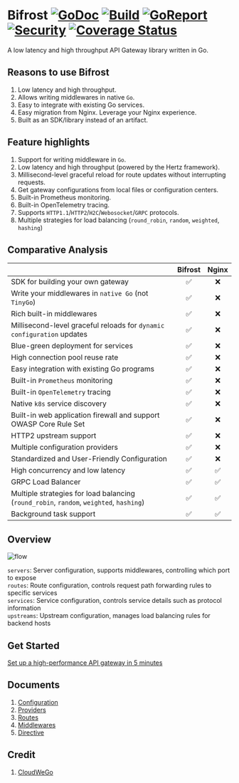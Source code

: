 # Bifrost [![GoDoc][doc-img]][doc] [![Build][ci-img]][ci] [![GoReport][report-img]][report] [![Security][security-img]][security] [![Coverage Status][cov-img]][cov]

A low latency and high throughput API Gateway library written in Go.

## Reasons to use Bifrost

1. Low latency and high throughput.
1. Allows writing middlewares in native `Go`.
1. Easy to integrate with existing Go services.
1. Easy migration from Nginx. Leverage your Nginx experience.
1. Built as an SDK/library instead of an artifact.

## Feature highlights

1. Support for writing middleware in `Go`.
1. Low latency and high throughput (powered by the Hertz framework).
1. Millisecond-level graceful reload for route updates without interrupting requests.
1. Get gateway configurations from local files or configuration centers.
1. Built-in Prometheus monitoring.
1. Built-in OpenTelemetry tracing.
1. Supports `HTTP1.1`/`HTTP2`/`H2C`/`Webosocket`/`GRPC` protocols.
1. Multiple strategies for load balancing (`round_robin`, `random`, `weighted`, `hashing`)

## Comparative Analysis

|                                                                                         | Bifrost | Nginx |
| :-------------------------------------------------------------------------------------- | :-----: | :---: |
| SDK for building your own gateway                                                       |   ✅    |  ❌   |
| Write your middlewares in `native Go` (not `TinyGo`)                                    |   ✅    |  ❌   |
| Rich built-in middlewares                                                               |   ✅    |  ❌   |
| Millisecond-level graceful reloads for `dynamic configuration` updates                  |   ✅    |  ❌   |
| Blue-green deployment for services                                                      |   ✅    |  ❌   |
| High connection pool reuse rate                                                         |   ✅    |  ❌   |
| Easy integration with existing Go programs                                              |   ✅    |  ❌   |
| Built-in `Prometheus` monitoring                                                        |   ✅    |  ❌   |
| Built-in `OpenTelemetry` tracing                                                        |   ✅    |  ❌   |
| Native `k8s` service discovery                                                          |   ✅    |  ❌   |
| Built-in web application firewall and support OWASP Core Rule Set                       |   ✅    |  ❌   |
| HTTP2 upstream support                                                                  |   ✅    |  ❌   |
| Multiple configuration providers                                                        |   ✅    |  ❌   |
| Standardized and User-Friendly Configuration                                            |   ✅    |  ❌   |
| High concurrency and low latency                                                        |   ✅    |  ✅   |
| GRPC Load Balancer                                                                      |   ✅    |  ✅   |
| Multiple strategies for load balancing (`round_robin`, `random`, `weighted`, `hashing`) |   ✅    |  ✅   |
| Background task support                                                                 |   ✅    |  ✅   |

## Overview

![flow](/docs/images/bifrost_arch.png)

`servers`: Server configuration, supports middlewares, controlling which port to expose \
`routes`: Route configuration, controls request path forwarding rules to specific services \
`services`: Service configuration, controls service details such as protocol information \
`upstreams`: Upstream configuration, manages load balancing rules for backend hosts

## Get Started

[Set up a high-performance API gateway in 5 minutes](/docs/get_started.md)

## Documents

1. [Configuration](./docs/configuration.md)
1. [Providers](./docs/providers.md)
1. [Routes](./docs/routes.md)
1. [Middlewares](./docs/middlewares.md)
1. [Directive](./docs/directive.md)

## Credit

1. [CloudWeGo](https://www.cloudwego.io/)

[doc-img]: https://godoc.org/github.com/nite-coder/bifrost?status.svg
[doc]: https://pkg.go.dev/github.com/nite-coder/bifrost?tab=doc
[ci-img]: https://github.com/nite-coder/bifrost/actions/workflows/build.yml/badge.svg
[ci]: https://github.com/nite-coder/bifrost/actions
[report-img]: https://goreportcard.com/badge/github.com/nite-coder/bifrost
[report]: https://goreportcard.com/report/github.com/nite-coder/bifrost
[security-img]: https://github.com/nite-coder/bifrost/actions/workflows/codeql-analysis.yml/badge.svg
[security]: https://github.com/nite-coder/bifrost/security
[cov-img]: https://codecov.io/github/nite-coder/bifrost/graph/badge.svg
[cov]: https://codecov.io/github/nite-coder/bifrost
